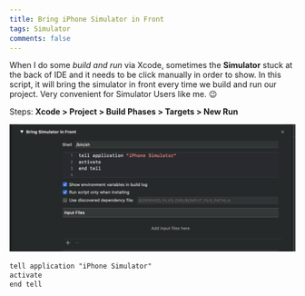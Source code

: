 ```yaml
---
title: Bring iPhone Simulator in Front
tags: Simulator
comments: false
---
```


When I do some *build and run* via Xcode, sometimes the **Simulator** stuck at the back of IDE and it needs to be click manually in order to show. In this script, it will bring the simulator in front every time we build and run our project. Very convenient for Simulator Users like me. 😉

Steps: **Xcode > Project > Build Phases > Targets > New Run**

![alt text](/assets/img/bring-to-front.jpg "Logo Title Text 1")

```
tell application "iPhone Simulator"
activate
end tell
```

<br>
<br>
